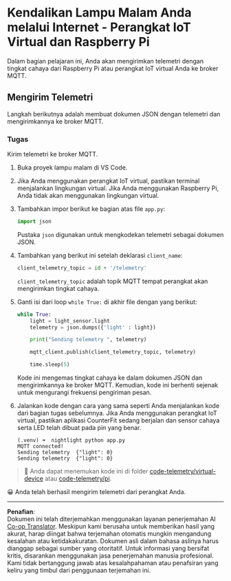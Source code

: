 <!--
CO_OP_TRANSLATOR_METADATA:
{
  "original_hash": "1226517aae5f5b6f904434670394c688",
  "translation_date": "2025-08-28T00:25:29+00:00",
  "source_file": "1-getting-started/lessons/4-connect-internet/single-board-computer-telemetry.md",
  "language_code": "id"
}
-->
# Kendalikan Lampu Malam Anda melalui Internet - Perangkat IoT Virtual dan Raspberry Pi

Dalam bagian pelajaran ini, Anda akan mengirimkan telemetri dengan tingkat cahaya dari Raspberry Pi atau perangkat IoT virtual Anda ke broker MQTT.

## Mengirim Telemetri

Langkah berikutnya adalah membuat dokumen JSON dengan telemetri dan mengirimkannya ke broker MQTT.

### Tugas

Kirim telemetri ke broker MQTT.

1. Buka proyek lampu malam di VS Code.

1. Jika Anda menggunakan perangkat IoT virtual, pastikan terminal menjalankan lingkungan virtual. Jika Anda menggunakan Raspberry Pi, Anda tidak akan menggunakan lingkungan virtual.

1. Tambahkan impor berikut ke bagian atas file `app.py`:

    ```python
    import json
    ```

    Pustaka `json` digunakan untuk mengkodekan telemetri sebagai dokumen JSON.

1. Tambahkan yang berikut ini setelah deklarasi `client_name`:

    ```python
    client_telemetry_topic = id + '/telemetry'
    ```

    `client_telemetry_topic` adalah topik MQTT tempat perangkat akan mengirimkan tingkat cahaya.

1. Ganti isi dari loop `while True:` di akhir file dengan yang berikut:

    ```python
    while True:
        light = light_sensor.light
        telemetry = json.dumps({'light' : light})

        print("Sending telemetry ", telemetry)
    
        mqtt_client.publish(client_telemetry_topic, telemetry)
    
        time.sleep(5)
    ```

    Kode ini mengemas tingkat cahaya ke dalam dokumen JSON dan mengirimkannya ke broker MQTT. Kemudian, kode ini berhenti sejenak untuk mengurangi frekuensi pengiriman pesan.

1. Jalankan kode dengan cara yang sama seperti Anda menjalankan kode dari bagian tugas sebelumnya. Jika Anda menggunakan perangkat IoT virtual, pastikan aplikasi CounterFit sedang berjalan dan sensor cahaya serta LED telah dibuat pada pin yang benar.

    ```output
    (.venv) ➜  nightlight python app.py 
    MQTT connected!
    Sending telemetry  {"light": 0}
    Sending telemetry  {"light": 0}
    ```

> 💁 Anda dapat menemukan kode ini di folder [code-telemetry/virtual-device](../../../../../1-getting-started/lessons/4-connect-internet/code-telemetry/virtual-device) atau [code-telemetry/pi](../../../../../1-getting-started/lessons/4-connect-internet/code-telemetry/pi).

😀 Anda telah berhasil mengirim telemetri dari perangkat Anda.

---

**Penafian**:  
Dokumen ini telah diterjemahkan menggunakan layanan penerjemahan AI [Co-op Translator](https://github.com/Azure/co-op-translator). Meskipun kami berusaha untuk memberikan hasil yang akurat, harap diingat bahwa terjemahan otomatis mungkin mengandung kesalahan atau ketidakakuratan. Dokumen asli dalam bahasa aslinya harus dianggap sebagai sumber yang otoritatif. Untuk informasi yang bersifat kritis, disarankan menggunakan jasa penerjemahan manusia profesional. Kami tidak bertanggung jawab atas kesalahpahaman atau penafsiran yang keliru yang timbul dari penggunaan terjemahan ini.